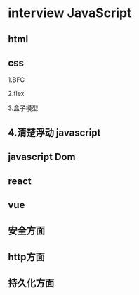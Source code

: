 interview JavaScript
====================

html
-------------

css
-------------
1.BFC

2.flex

3.盒子模型

4.清楚浮动
javascript
-------------
javascript Dom
----------------

react
----------------

vue
---------------

安全方面
--------------

http方面
--------------

持久化方面
------------
